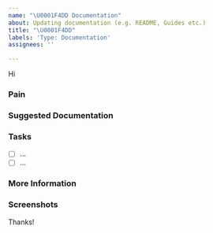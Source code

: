 ```yaml
---
name: "\U0001F4DD Documentation"
about: Updating documentation (e.g. README, Guides etc.)
title: "\U0001F4DD"
labels: 'Type: Documentation'
assignees: ''

---
```


Hi 

### Pain
<!-- Explain the pain you are experiencing -->

### Suggested Documentation
<!-- Short summary of the documentation that should be added -->

### Tasks
<!--Add GitHub tasks-->
- [ ] ...
- [ ] ...

### More Information
<!-- Add any other context here -->

### Screenshots
<!-- If applicable, add screenshots to help explain your problem. -->

Thanks!
